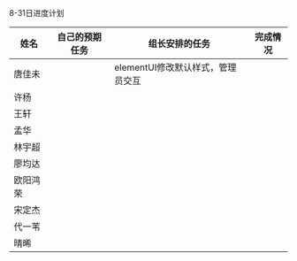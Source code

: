 8-31日进度计划

 

| 姓名   | 自己的预期任务 | 组长安排的任务               | 完成情况 |
| ---- | ------- | --------------------- | ---- |
| 唐佳未  |         | elementUI修改默认样式，管理员交互 |      |
| 许杨   |         |                       |      |
| 王轩   |         |                       |      |
| 孟华   |         |                       |      |
| 林宇超  |         |                       |      |
| 廖均达  |         |                       |      |
| 欧阳鸿荣 |         |                       |      |
| 宋定杰  |         |                       |      |
| 代一苇  |         |                       |      |
| 晴晞   |         |                       |      |

 
